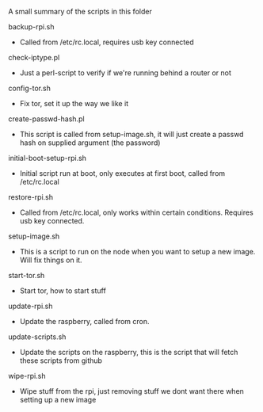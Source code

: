 A small summary of the scripts in this folder

backup-rpi.sh
 - Called from /etc/rc.local, requires usb key connected

check-iptype.pl
 - Just a perl-script to verify if we're running behind a router or not

config-tor.sh
 - Fix tor, set it up the way we like it

create-passwd-hash.pl
 - This script is called from setup-image.sh, it will just create a passwd hash on supplied argument (the password)

initial-boot-setup-rpi.sh
 - Initial script run at boot, only executes at first boot, called from /etc/rc.local

restore-rpi.sh
 - Called from /etc/rc.local, only works within certain conditions. Requires usb key connected.

setup-image.sh
 - This is a script to run on the node when you want to setup a new image. Will fix things on it.

start-tor.sh
 - Start tor, how to start stuff

update-rpi.sh
 - Update the raspberry, called from cron.

update-scripts.sh
 - Update the scripts on the raspberry, this is the script that will fetch these scripts from github

wipe-rpi.sh
 - Wipe stuff from the rpi, just removing stuff we dont want there when setting up a new image
